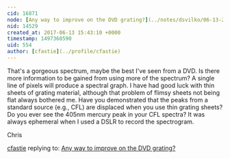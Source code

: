 ```yaml
---
cid: 16871
node: [Any way to improve on the DVD grating?](../notes/dsvilko/06-13-2017/any-way-to-improve-on-the-dvd-grating)
nid: 14529
created_at: 2017-06-13 15:43:10 +0000
timestamp: 1497368590
uid: 554
author: [cfastie](../profile/cfastie)
---
```


That's a gorgeous spectrum, maybe the best I've seen from a DVD. Is there more information to be gained from using more of the spectrum? A single line of pixels will produce a spectral graph. I have had good luck with thin sheets of grating material, although that problem of flimsy sheets not being flat always bothered me. Have you demonstrated that the peaks from a standard source (e.g., CFL) are displaced when you use thin grating sheets? Do you ever see the 405nm mercury peak in your CFL spectra? It was always ephemeral when I used a DSLR to record the spectrogram.

Chris

[cfastie](../profile/cfastie) replying to: [Any way to improve on the DVD grating?](../notes/dsvilko/06-13-2017/any-way-to-improve-on-the-dvd-grating)

